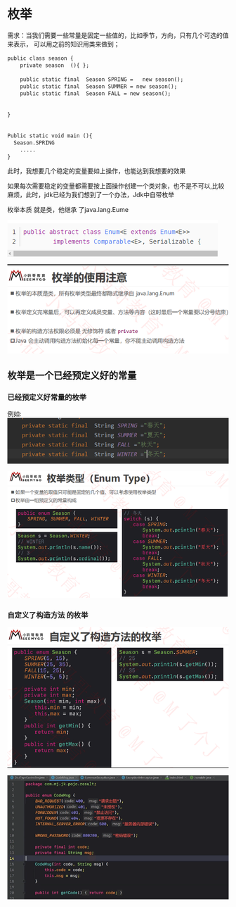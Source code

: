 # **枚举**

需求：当我们需要一些常量是固定一些值的，比如季节，方向，只有几个可选的值来表示， 可以用之前的知识用类来做到；

```
public class season {
    private season  (){ };
    
    public static final  Season SPRING =   new season(); 
    public static final  Season SUMMER = new season(); 
    public static final  Season FALL = new season();
    
    
}


Public static void main (){
  Season.SPRING
    .....
}
```

此时，我想要几个稳定的变量要如上操作，也能达到我想要的效果

如果每次需要稳定的变量都需要按上面操作创建一个类对象，也不是不可以,比较麻烦，此时，jdk已经为我们想到了一个办法，Jdk中自带枚举



枚举本质 就是类，他继承 了java.lang.Eume

![image-20240202163331940](https://raw.githubusercontent.com/Eat-garlic/picture/master/img/20240202163332.png)

![image-20240202163406801](https://raw.githubusercontent.com/Eat-garlic/picture/master/img/20240202163406.png)











##  枚举是一个已经预定义好的常量

### 已经预定义好常量的枚举

例如:![image-20230105084916909](https://raw.githubusercontent.com/Eat-garlic/picture/master/images20230105084917.png)

![image-20240202163429462](https://raw.githubusercontent.com/Eat-garlic/picture/master/img/20240202163429.png)









### 自定义了构造方法 的枚举

![image-20240202163454526](https://raw.githubusercontent.com/Eat-garlic/picture/master/img/20240202163454.png)

![image-20230103162332920](https://raw.githubusercontent.com/Eat-garlic/picture/master/images20230103162333.png)

